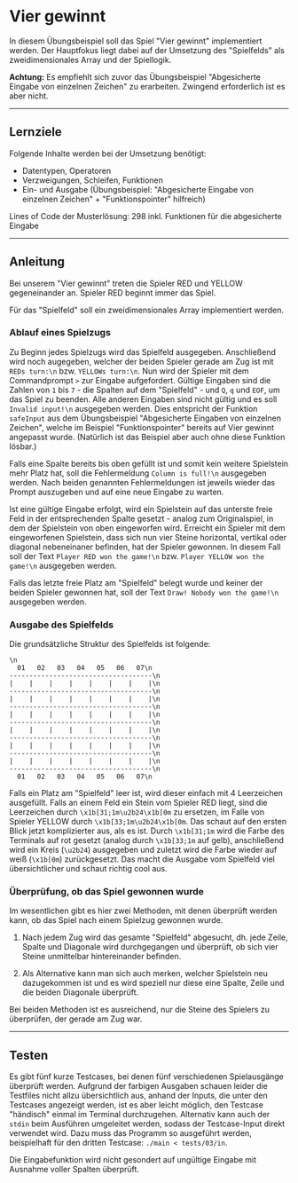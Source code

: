 # Vier gewinnt

In diesem Übungsbeispiel soll das Spiel "Vier gewinnt" implementiert werden. Der Hauptfokus liegt dabei auf der Umsetzung des "Spielfelds" als zweidimensionales Array und der Spiellogik.

**Achtung:** Es empfiehlt sich zuvor das Übungsbeispiel "Abgesicherte Eingabe von einzelnen Zeichen" zu erarbeiten. Zwingend erforderlich ist es aber nicht.

---

## Lernziele

Folgende Inhalte werden bei der Umsetzung benötigt:
  - Datentypen, Operatoren
  - Verzweigungen, Schleifen, Funktionen
  - Ein- und Ausgabe (Übungsbeispiel: "Abgesicherte Eingabe von einzelnen Zeichen" + "Funktionspointer" hilfreich)

Lines of Code der Musterlösung: 298 inkl. Funktionen für die abgesicherte Eingabe

---

## Anleitung

Bei unserem "Vier gewinnt" treten die Spieler RED und YELLOW gegeneinander an. Spieler RED beginnt immer das Spiel.

Für das "Spielfeld" soll ein zweidimensionales Array implementiert werden.

### Ablauf eines Spielzugs

Zu Beginn jedes Spielzugs wird das Spielfeld ausgegeben. Anschließend wird noch augegeben, welcher der beiden Spieler gerade am Zug ist mit `REDs turn:\n` bzw. `YELLOWs turn:\n`. Nun wird der Spieler mit dem Commandprompt ` > ` zur Eingabe aufgefordert. Gültige Eingaben sind die Zahlen von `1` bis `7` - die Spalten auf dem "Spielfeld" - und `Q`, `q` und `EOF`, um das Spiel zu beenden. Alle anderen Eingaben sind nicht gültig und es soll `Invalid input!\n` ausgegeben werden. Dies entspricht der Funktion `safeInput` aus dem Übungsbeispiel "Abgesicherte Eingaben von einzelnen Zeichen", welche im Beispiel "Funktionspointer" bereits auf Vier gewinnt angepasst wurde. (Natürlich ist das Beispiel aber auch ohne diese Funktion lösbar.) 

Falls eine Spalte bereits bis oben gefüllt ist und somit kein weitere Spielstein mehr Platz hat, soll die Fehlermeldung `Column is full!\n` ausgegeben werden. Nach beiden genannten Fehlermeldungen ist jeweils wieder das Prompt auszugeben und auf eine neue Eingabe zu warten.

Ist eine gültige Eingabe erfolgt, wird ein Spielstein auf das unterste freie Feld in der entsprechenden Spalte gesetzt - analog zum Originalspiel, in dem der Spielstein von oben eingeworfen wird. Erreicht ein Spieler mit dem eingeworfenen Spielstein, dass sich nun vier Steine horizontal, vertikal oder diagonal nebeneinaner befinden, hat der Spieler gewonnen. In diesem Fall soll der Text `Player RED won the game!\n` bzw. `Player YELLOW won the game!\n` ausgegeben werden.

Falls das letzte freie Platz am "Spielfeld" belegt wurde und keiner der beiden Spieler gewonnen hat, soll der Text `Draw! Nobody won the game!\n` ausgegeben werden.

### Ausgabe des Spielfelds

Die grundsätzliche Struktur des Spielfelds ist folgende:

```
\n
  01   02   03   04   05   06   07\n
------------------------------------\n
|    |    |    |    |    |    |    |\n
------------------------------------\n
|    |    |    |    |    |    |    |\n
------------------------------------\n
|    |    |    |    |    |    |    |\n
------------------------------------\n
|    |    |    |    |    |    |    |\n
------------------------------------\n
|    |    |    |    |    |    |    |\n
------------------------------------\n
|    |    |    |    |    |    |    |\n
------------------------------------\n
  01   02   03   04   05   06   07\n
```

Falls ein Platz am "Spielfeld" leer ist, wird dieser einfach mit 4 Leerzeichen ausgefüllt. Falls an einem Feld ein Stein vom Spieler RED liegt, sind die Leerzeichen durch ` \x1b[31;1m\u2b24\x1b[0m ` zu ersetzen, im Falle von Spieler YELLOW durch ` \x1b[33;1m\u2b24\x1b[0m `. Das schaut auf den ersten Blick jetzt komplizierter aus, als es ist. Durch `\x1b[31;1m` wird die Farbe des Terminals auf rot gesetzt (analog durch `\x1b[33;1m` auf gelb), anschließend wird ein Kreis (`\u2b24`) ausgegeben und zuletzt wird die Farbe wieder auf weiß (`\x1b[0m`) zurückgesetzt. Das macht die Ausgabe vom Spielfeld viel übersichtlicher und schaut richtig cool aus.

### Überprüfung, ob das Spiel gewonnen wurde

Im wesentlichen gibt es hier zwei Methoden, mit denen überprüft werden kann, ob das Spiel nach einem Spielzug gewonnen wurde. 

1. Nach jedem Zug wird das gesamte "Spielfeld" abgesucht, dh. jede Zeile, Spalte und Diagonale wird durchgegangen und überprüft, ob sich vier Steine unmittelbar hintereinander befinden.

2. Als Alternative kann man sich auch merken, welcher Spielstein neu dazugekommen ist und es wird speziell nur diese eine Spalte, Zeile und die beiden Diagonale überprüft.

Bei beiden Methoden ist es ausreichend, nur die Steine des Spielers zu überprüfen, der gerade am Zug war.

---

## Testen

Es gibt fünf kurze Testcases, bei denen fünf verschiedenen Spielausgänge überprüft werden. Aufgrund der farbigen Ausgaben schauen leider die Testfiles nicht allzu übersichtlich aus, anhand der Inputs, die unter den Testcases angezeigt werden, ist es aber leicht möglich, den Testcase "händisch" einmal im Terminal durchzugehen. Alternativ kann auch der `stdin` beim Ausführen umgeleitet werden, sodass der Testcase-Input direkt verwendet wird. Dazu muss das Programm so ausgeführt werden, beispielhaft für den dritten Testcase: `./main < tests/03/in`. 

Die Eingabefunktion wird nicht gesondert auf ungültige Eingabe mit Ausnahme voller Spalten überprüft.
